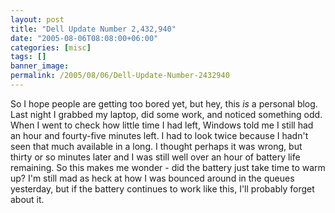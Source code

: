 ```yaml
---
layout: post
title: "Dell Update Number 2,432,940"
date: "2005-08-06T08:08:00+06:00"
categories: [misc]
tags: []
banner_image: 
permalink: /2005/08/06/Dell-Update-Number-2432940
---
```


So I hope people are getting too bored yet, but hey, this <i>is</i> a personal blog. Last night I grabbed my laptop, did some work, and noticed something odd. When I went to check how little time I had left, Windows told me I still had an hour and fourty-five minutes left. I had to look twice because I hadn't seen that much available in a long. I thought perhaps it was wrong, but thirty or so minutes later and I was still well over an hour of battery life remaining. So this makes me wonder - did the battery just take time to warm up? I'm still mad as heck at how I was bounced around in the queues yesterday, but if the battery continues to work like this, I'll probably forget about it.